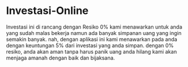 # Investasi-Online
Investasi ini di rancang dengan Resiko 0% 
kami menawarkan untuk anda yang sudah malas bekerja namun ada banyak simpanan uang yang ingin semakin banyak.
nah, dengan aplikasi ini kami menawarkan pada anda dengan keuntungan 5% dari investasi yang anda simpan.
dengan 0% resiko, anda akan aman tanpa harus panik uang anda hilang
kami akan menjaga amanah dengan baik dan bijaksana.

